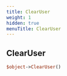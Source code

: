 ```yaml
---
title: ClearUser
weight: 1
hidden: true
menuTitle: ClearUser
---
```

## ClearUser
```perl
$object->ClearUser()
```
